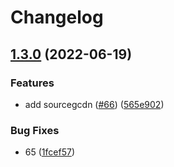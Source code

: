 # Changelog

## [1.3.0](https://github.com/shiyiya/typecho-theme-sagiri/compare/v1.2.3...v1.3.0) (2022-06-19)


### Features

* add sourcegcdn ([#66](https://github.com/shiyiya/typecho-theme-sagiri/issues/66)) ([565e902](https://github.com/shiyiya/typecho-theme-sagiri/commit/565e90258facc8b4af0fa49a70c4e3a20d7d4974))


### Bug Fixes

* 65 ([1fcef57](https://github.com/shiyiya/typecho-theme-sagiri/commit/1fcef578eae8efac937b624e6457025e156a6ea6))
